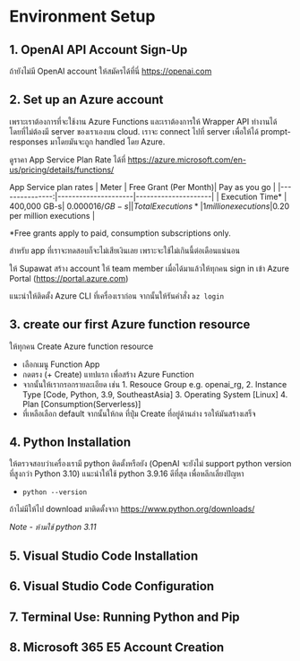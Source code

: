 # Environment Setup

## 1. OpenAI API Account Sign-Up
ถ้ายังไม่มี OpenAI account ให้สมัครได้ที่นี่ https://openai.com 

## 2. Set up an Azure account
เพราะเราต้องการที่จะใช้งาน Azure Functions และเราต้องการให้ Wrapper API ทำงานได้โดยที่ไม่ต้องมี server ของเราเองบน cloud. เราจะ connect ไปที่ server เพื่อให้ได้ prompt-responses มาโดยมันจะถูก handled โดย Azure.

ดูราคา App Service Plan Rate ได้ที่ https://azure.microsoft.com/en-us/pricing/details/functions/ 

App Service plan rates
| Meter    | Free Grant (Per Month)| 	Pay as you go |
|---------------:|---------------------|---------------------| 
|   Execution Time* | 400,000 GB-s| $0.000016/GB-s |
|    Total Executions*| 	1 million executions  |$0.20 per million executions |

*Free grants apply to paid, consumption subscriptions only.

สำหรับ app ที่เราจะทดสอบก็จะไม่เสียเงินเลย เพราะจะใช้ไม่เกินนี้ต่อเดือนแน่นอน

ให้ Supawat สร้าง account ให้ team member เมื่อได้มาแล้วให้ทุกคน sign in เข้า Azure Portal (https://portal.azure.com)

แนะนำให้ติดตั้ง Azure CLI ที่เครื่องเราก่อน จากนั้นให้รันคำสั่ง `az login` 

## 3. create our first Azure function resource
ให้ทุกคน Create Azure function resource
  
- เลือกเมนู Function App 
- กดตรง (+ Create) แทปแรก เพื่อสร้าง Azure Function
- จากนั้นให้เรากรอกรายละเอียด เช่น 1. Resouce Group e.g. openai_rg, 2. Instance Type [Code, Python, 3.9, SoutheastAsia] 3. Operating System [Linux] 4. Plan [Consumption(Serverless)]
- ที่เหลือเลือก default จากนั้นให้กด ที่ปุ่ม Create ที่อยู่ด้านล่าง รอให้มันสร้างเสร็จ

## 4. Python Installation
ให้ตรวจสอบว่าเครื่องเรามี python ติดตั้งหรือยัง (OpenAI จะยังไม่ support python version ที่สูงกว่า Python 3.10) แนะนำให้ใช้ python 3.9.16 ดีที่สุด เพื่อหลีกเลี่ยงปัญหา
-  `python --version`

ถ้าไม่มีให้ไป download มาติดตั้งจาก https://www.python.org/downloads/

*Note - ห้ามใช้ python 3.11*

## 5. Visual Studio Code Installation

## 6. Visual Studio Code Configuration

## 7. Terminal Use: Running Python and Pip

## 8. Microsoft 365 E5 Account Creation
